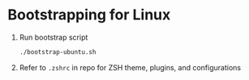 # Bootstrapping for Linux

1. Run bootstrap script

    ```bash
    ./bootstrap-ubuntu.sh
    ```

1. Refer to `.zshrc` in repo for ZSH theme, plugins, and configurations
